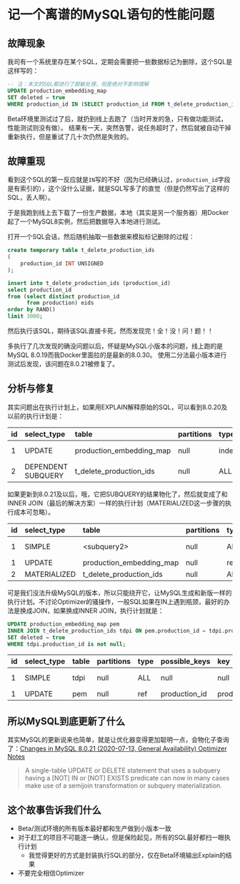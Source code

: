 # 记一个离谱的MySQL语句的性能问题

## 故障现象

我司有一个系统里存在某个SQL，定期会需要把一些数据标记为删除，这个SQL是这样写的：

```sql
-- 注：本文的SQL都进行了脱敏处理，但是绝对不影响理解
UPDATE production_embedding_map
SET deleted = true
WHERE production_id IN (SELECT production_id FROM t_delete_production_ids);
```

Beta环境里测试过了后，就扔到线上去跑了（当时开发的急，只有做功能测试，性能测试则没有做）。
结果有一天，突然告警，说任务超时了，然后就被自动干掉重新执行，但是重试了几十次仍然是失败的。

## 故障重现

看到这个SQL的第一反应就是`IN`写的不好（因为已经确认过，`production_id`字段是有索引的），这个没什么证据，就是SQL写多了的直觉（但是仍然写出了这样的SQL，丢人啊）。

于是我跑到线上去下载了一份生产数据，本地（其实是另一个服务器）用Docker起了一个MySQL8实例，然后把数据导入本地进行测试。

打开一个SQL会话，然后随机抽取一些数据来模拟标记删除的过程：

```sql
create temporary table t_delete_production_ids
(
    production_id INT UNSIGNED
);

insert into t_delete_production_ids (production_id)
select production_id
from (select distinct production_id
      from production) eids
order by RAND()
limit 3000;
```

然后执行该SQL，期待该SQL直接卡死，然而发现完！全！没！问！题！！

多执行了几次发现的确没问题以后，怀疑是MySQL小版本的问题，线上跑的是MySQL 8.0.19而我Docker里面拉的是最新的8.0.30。
使用二分法最小版本进行测试后发现，该问题在8.0.21被修复了。

## 分析与修复

其实问题出在执行计划上，如果用EXPLAIN解释原始的SQL，可以看到8.0.20及以前的执行计划是：

| id | select\_type | table | partitions | type | possible\_keys | key | key\_len | ref | rows | filtered | Extra |
| :--- | :--- | :--- | :--- | :--- | :--- | :--- | :--- | :--- | :--- | :--- | :--- |
| 1 | UPDATE | production\_embedding\_map | null | index | null | PRIMARY | 4 | null | 6201234 | 100 | Using where |
| 2 | DEPENDENT SUBQUERY | t\_delete\_production\_ids | null | ALL | null | null | null | null | 2818 | 10 | Using where |

如果更新到8.0.21及以后，哦，它把SUBQUERY的结果物化了，然后就变成了和INNER JOIN（最后的解决方案）一样的执行计划（MATERIALIZED这一步骤的执行成本可忽略）。

| id | select\_type | table | partitions | type | possible\_keys | key | key\_len | ref | rows | filtered | Extra |
| :--- | :--- | :--- | :--- | :--- | :--- | :--- | :--- | :--- | :--- | :--- | :--- |
| 1 | SIMPLE | &lt;subquery2&gt; | null | ALL | null | null | null | null | null | 100 | Using where |
| 1 | UPDATE | production\_embedding\_map | null | ref | production\_id  | production\_id  | 5 | &lt;subquery2&gt;.production\_id | 44 | 100 | null |
| 2 | MATERIALIZED | t\_delete\_production\_ids | null | ALL | null | null | null | null | 3311 | 100 | null |

可是我们没法升级MySQL的版本，所以只能绕开它，让MySQL生成和新版一样的执行计划。不讨论Optimizer的骚操作，一般SQL如果在IN上遇到瓶颈，最好的办法是换成JOIN，如果换成INNER JOIN，执行计划就是：

```sql
UPDATE production_embedding_map pem
INNER JOIN t_delete_production_ids tdpi ON pem.production_id = tdpi.production_id
SET deleted = true
WHERE tdpi.production_id is not null;
```

| id | select\_type | table | partitions | type | possible\_keys | key | key\_len | ref | rows | filtered | Extra |
| :--- | :--- | :--- | :--- | :--- | :--- | :--- | :--- | :--- | :--- | :--- | :--- |
| 1 | SIMPLE | tdpi | null | ALL | null | null | null | null | 2818 | 90 | Using where |
| 1 | UPDATE | pem | null | ref | production\_id  | production\_id  | 5 | duplicated\_production\_detection.tdpi.production\_id | 46 | 100 | null |

## 所以MySQL到底更新了什么

其实MySQL的更新说来也简单，就是让优化器变得更加聪明一点，会物化子查询了：[Changes in MySQL 8.0.21 (2020-07-13, General Availability) Optimizer Notes](https://dev.mysql.com/doc/relnotes/mysql/8.0/en/news-8-0-21.html#mysqld-8-0-21-optimizer)

> A single-table UPDATE or DELETE statement that uses a subquery having a [NOT] IN or [NOT] EXISTS predicate can now in many cases make use of a semijoin transformation or subquery materialization.

## 这个故事告诉我们什么

- Beta/测试环境的所有版本最好都和生产做到小版本一致
- 对于赶工的项目不可能逐一确认，但是保险起见，所有的SQL最好都扫一眼执行计划
  - 我觉得更好的方式是封装执行SQL的部分，仅在Beta环境输出Explain的结果
- 不要完全相信Optimizer
